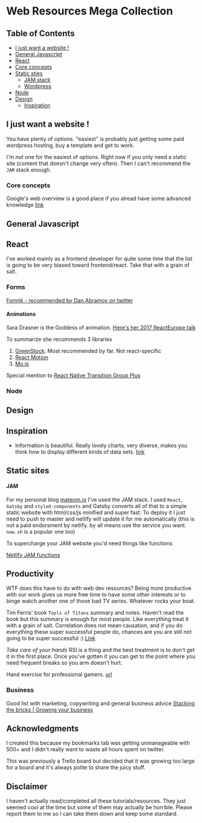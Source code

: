 # Web Resources Mega Collection


## Table of Contents

- [I just want a website !](#help-me-im-desperate)
- [General Javascript](#general-javascript)
- [React](#react)
- [Core concepts](#core)
- [Static sties](#static)
  - [JAM stack](#jam)
  - [Wordpress](#wordpress)
- [Node](#node)
- [Design](#design)
   - [Inspiration](#inspiration)


<a name="help-me-im-desperate"></a>
## I just want a website ! 

You have plenty of options. "easiest" is probably just getting some paid wordpress hosting, buy a template and get to work.

I'm not one for the easiest of options. Right now if you only need a static site (content that doesn't change very often). Then I can't recommend the `JAM` stack enough.


<a name="core"></a>
### Core concepts 

Google's web overview is a good place if you alread have some advanced knowledge [link](https://developers.google.com/web/fundamentals/architecture/app-shell)


<a name="general-javascript"></a>
## General Javascript 


<a name="react"></a>
## React 

I've worked mainly as a frontend developer for quite some time that the list is going to be very biased toward frontend/react. Take that with a grain of salt. 

### Forms

[Formik - recommended by Dan Abramov on twitter](https://github.com/jaredpalmer/formik)

#### Animations

Sara Drasner is the Goddess of animation. [Here's her 2017 ReactEurope talk](https://www.youtube.com/watch?v=W5AdUcJDHo0&list=WL&index=22&t=0s)

To summarize she recommends 3 libraries

1. [GreenStock](https://greensock.com/). Most recommended by far. Not react-specific
2. [React Motion](https://github.com/chenglou/react-motion)
3. [Mo.js](http://mojs.io/)

Special mention to [React Native Transition Group Plus](https://github.com/cheapsteak/react-transition-group-plus)
 

<a name="node"></a>
### Node 


<a name="design"></a>
## Design


<a name="inspiration"></a>
## Inspiration

- Information is beautiful. Really lovely charts, very diverse, makes you think how to display different kinds of data sets. [link](https://informationisbeautiful.net/)



<a name="static"></a>

## Static sites 


<a name="jam"></a>
#### JAM  


For my personal blog [mateom.io](https://mateom.io) I've used the JAM stack. I used `React`, `Gatsby` and `styled-components` and Gatsby converts all of that to a simple static website with html/css/js minified and super fast. To deploy it I just need to push to master and netlify will update it for me automatically (this is not a paid endorsment by netlify. by all means use the service you want. `now.sh` is a popular one too)

To supercharge your JAM website you'd need things like functions

[Netlify JAM functions](https://www.netlify.com/tags/functions/)




## Productivity

WTF does this have to do with web dev resources? Being more productive with our work gives us more free time to have some other interests or to binge watch another one of those bad TV series. Whatever rocks your boat.

Tim Ferris' book `Tools of Titans` summary and notes. Haven't read the book but this summary is enough for most people. Like everything treat it with a grain of salt. Correlation does not mean causation, and if you do everything these super successful people do, chances are you are still not going to be super successful :) [Link](https://www.toomas.net/2017/01/19/the-ultimate-tim-ferriss-tools-of-titans-book-summary-notes-review/)


*Take care of your hands* RSI is a thing and the best treatment is to don't get it in the first place. Once you've gotten it you can get to the point where you need frequent breaks so you arm doesn't hurt.


Hand exercise for professional gamers. [url](https://i.imgur.com/5vktp17.jpg)


### Business

Good list with marketing, copywriting and general business advice [Stacking the bricks | Growing your business](https://stackingthebricks.com/guides/growing-your-biz/)



## Acknowledgments

I created this because my bookmarks tab was getting unmanageable with 500+ and I didn't really want to waste all hours spent on twitter.

This was previously a Trello board but decided that it was growing too large for a board and it's always polite to share the juicy stuff. 

## Disclaimer

I haven't actually read/completed all these tutorials/resources. They just seemed cool at the time but some of them may actually be horrible. Please report them to me so I can take them down and keep some standard.

